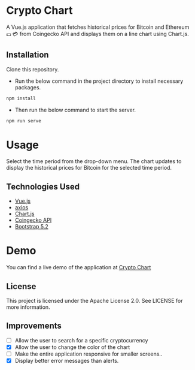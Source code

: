 # Crypto Chart
A Vue.js application that fetches historical prices for Bitcoin and Ethereum :dollar: :credit_card: from Coingecko API and displays them on a line chart using Chart.js.

## Installation
Clone this repository.

* Run the below command in the project directory to install necessary packages.
```javascript
npm install
```
* Then run the below command to start the server.
```javascript
npm run serve
```

# Usage
Select the time period from the drop-down menu.
The chart updates to display the historical prices for Bitcoin for the selected time period.

## Technologies Used
* [Vue.js](https://vuejs.org/)
* [axios](https://github.com/axios/axios)
* [Chart.js](https://www.chartjs.org/)
* [Coingecko API](https://www.coingecko.com/en/api/documentation)
* [Bootstrap 5.2](https://getbootstrap.com/docs/5.2/getting-started/introduction/)

# Demo
You can find a live demo of the application at [Crypto Chart](https://exquisite-bavarois-73d29d.netlify.app/)


## License
This project is licensed under the Apache License 2.0. See LICENSE for more information.

## Improvements
- [ ] Allow the user to search for a specific cryptocurrency
- [X] Allow the user to change the color of the chart
- [ ] Make the entire application responsive for smaller screens..
- [X] Display better error messages than alerts.